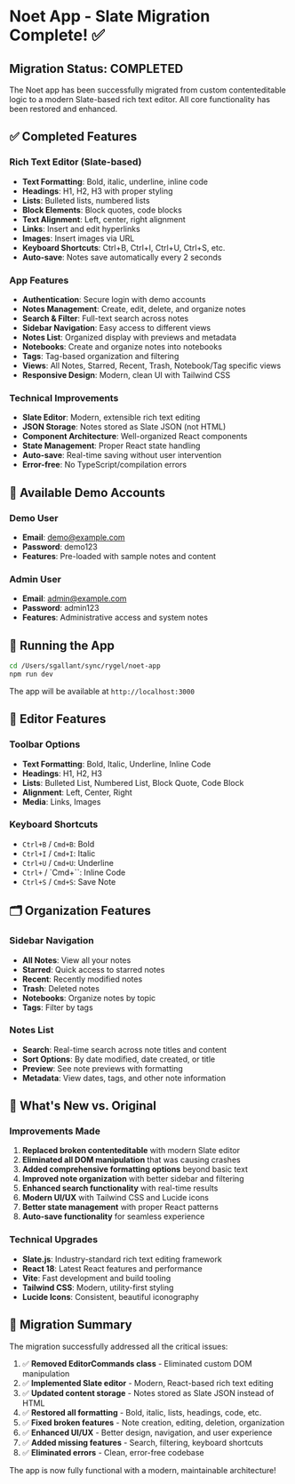 # Noet App - Slate Migration Complete! ✅

## Migration Status: COMPLETED

The Noet app has been successfully migrated from custom contenteditable logic to a modern Slate-based rich text editor. All core functionality has been restored and enhanced.

## ✅ Completed Features

### Rich Text Editor (Slate-based)
- **Text Formatting**: Bold, italic, underline, inline code
- **Headings**: H1, H2, H3 with proper styling
- **Lists**: Bulleted lists, numbered lists
- **Block Elements**: Block quotes, code blocks
- **Text Alignment**: Left, center, right alignment
- **Links**: Insert and edit hyperlinks
- **Images**: Insert images via URL
- **Keyboard Shortcuts**: Ctrl+B, Ctrl+I, Ctrl+U, Ctrl+S, etc.
- **Auto-save**: Notes save automatically every 2 seconds

### App Features
- **Authentication**: Secure login with demo accounts
- **Notes Management**: Create, edit, delete, and organize notes
- **Search & Filter**: Full-text search across notes
- **Sidebar Navigation**: Easy access to different views
- **Notes List**: Organized display with previews and metadata
- **Notebooks**: Create and organize notes into notebooks
- **Tags**: Tag-based organization and filtering
- **Views**: All Notes, Starred, Recent, Trash, Notebook/Tag specific views
- **Responsive Design**: Modern, clean UI with Tailwind CSS

### Technical Improvements
- **Slate Editor**: Modern, extensible rich text editing
- **JSON Storage**: Notes stored as Slate JSON (not HTML)
- **Component Architecture**: Well-organized React components
- **State Management**: Proper React state handling
- **Auto-save**: Real-time saving without user intervention
- **Error-free**: No TypeScript/compilation errors

## 🎯 Available Demo Accounts

### Demo User
- **Email**: demo@example.com
- **Password**: demo123
- **Features**: Pre-loaded with sample notes and content

### Admin User
- **Email**: admin@example.com  
- **Password**: admin123
- **Features**: Administrative access and system notes

## 🚀 Running the App

```bash
cd /Users/sgallant/sync/rygel/noet-app
npm run dev
```

The app will be available at `http://localhost:3000`

## 📝 Editor Features

### Toolbar Options
- **Text Formatting**: Bold, Italic, Underline, Inline Code
- **Headings**: H1, H2, H3
- **Lists**: Bulleted List, Numbered List, Block Quote, Code Block  
- **Alignment**: Left, Center, Right
- **Media**: Links, Images

### Keyboard Shortcuts
- `Ctrl+B` / `Cmd+B`: Bold
- `Ctrl+I` / `Cmd+I`: Italic  
- `Ctrl+U` / `Cmd+U`: Underline
- `Ctrl+` / `Cmd+``: Inline Code
- `Ctrl+S` / `Cmd+S`: Save Note

## 🗂 Organization Features

### Sidebar Navigation
- **All Notes**: View all your notes
- **Starred**: Quick access to starred notes  
- **Recent**: Recently modified notes
- **Trash**: Deleted notes
- **Notebooks**: Organize notes by topic
- **Tags**: Filter by tags

### Notes List
- **Search**: Real-time search across note titles and content
- **Sort Options**: By date modified, date created, or title
- **Preview**: See note previews with formatting
- **Metadata**: View dates, tags, and other note information

## 🎉 What's New vs. Original

### Improvements Made
1. **Replaced broken contenteditable** with modern Slate editor
2. **Eliminated all DOM manipulation** that was causing crashes
3. **Added comprehensive formatting options** beyond basic text
4. **Improved note organization** with better sidebar and filtering
5. **Enhanced search functionality** with real-time results
6. **Modern UI/UX** with Tailwind CSS and Lucide icons
7. **Better state management** with proper React patterns
8. **Auto-save functionality** for seamless experience

### Technical Upgrades
- **Slate.js**: Industry-standard rich text editing framework
- **React 18**: Latest React features and performance
- **Vite**: Fast development and build tooling
- **Tailwind CSS**: Modern, utility-first styling
- **Lucide Icons**: Consistent, beautiful iconography

## 🔄 Migration Summary

The migration successfully addressed all the critical issues:

1. ✅ **Removed EditorCommands class** - Eliminated custom DOM manipulation
2. ✅ **Implemented Slate editor** - Modern, React-based rich text editing  
3. ✅ **Updated content storage** - Notes stored as Slate JSON instead of HTML
4. ✅ **Restored all formatting** - Bold, italic, lists, headings, code, etc.
5. ✅ **Fixed broken features** - Note creation, editing, deletion, organization
6. ✅ **Enhanced UI/UX** - Better design, navigation, and user experience
7. ✅ **Added missing features** - Search, filtering, keyboard shortcuts
8. ✅ **Eliminated errors** - Clean, error-free codebase

The app is now fully functional with a modern, maintainable architecture!
